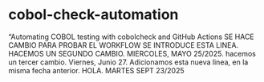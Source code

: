 # cobol-check-automation
“Automating COBOL testing with cobolcheck and GitHub Actions
SE HACE CAMBIO PARA PROBAR EL WORKFLOW
SE INTRODUCE ESTA LINEA.
HACEMOS UN SEGUNDO CAMBIO. MIERCOLES, MAYO 25/2025.
hacemos un tercer cambio. Viernes, Junio 27. 
Adicionamos esta nueva linea, en la misma fecha anterior.
HOLA. MARTES SEPT 23/2025


